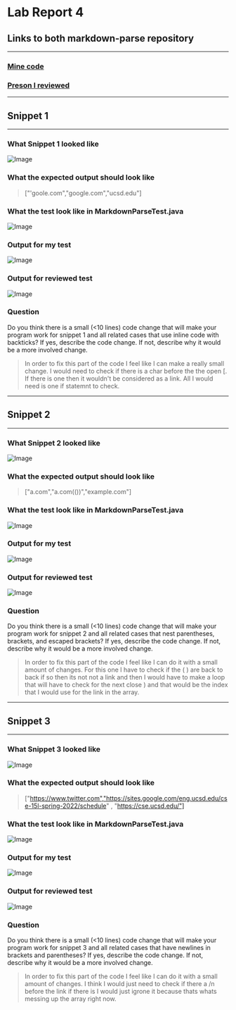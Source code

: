 # __Lab Report 4__

## __Links to both markdown-parse repository__
---
### [Mine code](https://github.com/markruangrattham/markdown-parser)

### [Preson I reviewed](https://github.com/mrreganwang/markdown-parser)

---
## __Snippet 1__
---

### __What Snippet 1 looked like__
![Image](snippet2.png)

### __What the expected output should look like__
>["'goole.com","google.com","ucsd.edu"]

### __What the test look like in MarkdownParseTest.java__
![Image](code1.png)

### __Output for my test__
![Image](pic1.png)

### __Output for reviewed test__
![Image](pic2.png)

### __Question__

Do you think there is a small (<10 lines) code change that will make your program work for snippet 1 and all related cases that use inline code with backticks? If yes, describe the code change. If not, describe why it would be a more involved change.

>In order to fix this part of the code I feel like I can make a really small change. I would need to check if there is a char before the the open [. If there is one then it wouldn't be considered as a link. All I would need is one if statemnt to check.
>

---
## __Snippet 2__
---


### __What Snippet 2 looked like__
![Image](snippet1.png)

### __What the expected output should look like__
>["a.com","a.com(())","example.com"]

### __What the test look like in MarkdownParseTest.java__
![Image](code2.png)

### __Output for my test__
![Image](pic3.png)

### __Output for reviewed test__
![Image](pic4.png)

### __Question__
Do you think there is a small (<10 lines) code change that will make your program work for snippet 2 and all related cases that nest parentheses, brackets, and escaped brackets? If yes, describe the code change. If not, describe why it would be a more involved change.
>In order to fix this part of the code I feel like I can do it with a small amount of changes. For this one I have to check if the ( ) are back to back if so then its not not a link and then I would have to make a loop that will have to check for the next close ) and that would be the index that I would use for the link in the array.
>

---
## __Snippet 3__
---


### __What Snippet 3 looked like__
![Image](snippet3.png)

### __What the expected output should look like__
>["https://www.twitter.com","https://sites.google.com/eng.ucsd.edu/cse-15l-spring-2022/schedule" , "https://cse.ucsd.edu/"]

### __What the test look like in MarkdownParseTest.java__
![Image](code3.png)

### __Output for my test__
![Image](pic5.png)

### __Output for reviewed test__
![Image](pic6.png)

### __Question__
Do you think there is a small (<10 lines) code change that will make your program work for snippet 3 and all related cases that have newlines in brackets and parentheses? If yes, describe the code change. If not, describe why it would be a more involved change.
>In order to fix this part of the code I feel like I can do it with a small amount of changes. I think I would just need to check if there a /n before the link if there is I would just igrone it because thats whats messing up the array right now.
>









